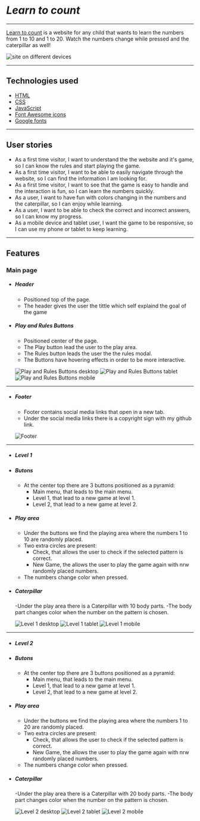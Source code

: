 # _Learn to count_

---

[Learn to count](https://johns-costa.github.io/learning-to-count/) is a website for any child that wants to learn the numbers from 1 to 10 and 1 to 20. Watch the numbers change while pressed and the caterpillar as well!


![site on different devices](/assets/images/am-i-responsive.png)

---

## Technologies used

- [HTML](https://en.wikipedia.org/wiki/HTML)
- [CSS](https://en.wikipedia.org/wiki/CSS)
- [JavaScript](https://en.wikipedia.org/wiki/javascript)
- [Font Awesome icons](https://fontawesome.com/)
- [Google fonts](https://fonts.google.com/)

---

## User stories

- As a first time visitor, I want to understand the the website and it's game, so I can know the rules and start playing the game.
- As a first time visitor, I want to be able to easily navigate through the website, so I can find the information I am looking for.
- As a first time visitor, I want to see that the game is easy to handle and the interaction is fun, so I can learn the numbers quickly.
- As a user, I want to have fun with colors changing in the numbers and the caterpillar, so I can enjoy while learning.
- As a user, I want to be able to check the correct and incorrect answers, so I can know my progress.
- As a mobile device and tablet user, I want the game to be responsive, so I can use my phone or tablet to keep learning.

---

## Features

### Main page

- ##### Header

  - Positioned top of the page.
  - The header gives the user the tittle which self explaind the goal of the game

- ##### Play and Rules Buttons

  - Positioned center of the page.
  - The Play button lead the user to the play area.
  - The Rules button leads the user the the rules modal.
  - The Buttons have hovering effects in order to be more interactive.

  ![Play and Rules Buttons desktop](assets/images/Main-buttons-desktop.png)
  ![Play and Rules Buttons tablet](assets/images/Main-buttons-tablet.png)
  ![Play and Rules Buttons mobile](assets/images/Main-buttons-mobile.png)

---

- ##### Footer

  - Footer contains social media links that open in a new tab.
  - Under the social media links there is a copyright sign with my github link.

  ![Footer](assets/images/Footer.png)

---
- ##### Level 1
  
- ##### Butons
  - At the center top there are 3 buttons positioned as a pyramid:
    - Main menu, that leads to the main menu.
    - Level 1, that lead to a new game at level 1.
    - Level 2, that lead to a new game at level 2.

- ##### Play area
  - Under the buttons we find the playing area where the numbers 1 to 10 are randomly placed.
  - Two extra circles are present:
    - Check, that allows the user to check if the selected pattern is correct.
    - New Game, the allows the user to play the game again with nrw randomly placed numbers.
  - The numbers change color when pressed.

- ##### Caterpillar
  -Under the play area there is a Caterpillar with 10 body parts.
  -The body part changes color when the number on the pattern is chosen.


  ![Level 1 desktop](assets/images/Level-1-desktop.png)
  ![Level 1 tablet](assets/images/Level-1-tablet.png)
  ![Level 1 mobile](assets/images/Level-1-mobile.png)

---

- ##### Level 2
  
- ##### Butons

  - At the center top there are 3 buttons positioned as a pyramid:
    - Main menu, that leads to the main menu.
    - Level 1, that lead to a new game at level 1.
    - Level 2, that lead to a new game at level 2.

- ##### Play area

  - Under the buttons we find the playing area where the numbers 1 to 20 are randomly placed.
  - Two extra circles are present:
    - Check, that allows the user to check if the selected pattern is correct.
    - New Game, the allows the user to play the game again with nrw randomly placed numbers.
  - The numbers change color when pressed.

- ##### Caterpillar

  -Under the play area there is a Caterpillar with 20 body parts.
  -The body part changes color when the number on the pattern is chosen.

  ![Level 2 desktop](assets/images/Level-2-desktop.png)
  ![Level 2 tablet](assets/images/Level-2-tablet.png)
  ![Level 2 mobile](assets/images/Level-2-mobile.png)
  

